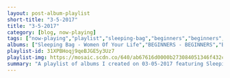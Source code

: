 ```yaml
---
layout: post-album-playlist
short-title: "3-5-2017"
title: "3-5-2017"
category: [blog, now-playing]
tags: ["now-playing","playlist","sleeping-bag","beginners","beginners","marty-robbins","the-shins","beach-slang","beach-slang","transplants","chill-bump","earl-hooker","tommy-makem"]
albums: ["Sleeping Bag - Women Of Your Life","BEGINNERS - BEGINNERS","BEGINNERS - Pleaser","Marty Robbins - Gunfighter Ballads And Trail Songs","The Shins - Heartworms","Beach Slang - We Were Babies & We Were Dirtbags (Quiet Slang)","Beach Slang - Dirty Cigarettes (Quiet Slang)","Transplants - Take Cover","Chill Bump - Going Nowhere","Earl Hooker - Two Bugs And A Roach","Tommy Makem - From The Archives"]
playlist-id: 31XPBHoqj9qeBJGE5y3Uz7
playlist-img: https://mosaic.scdn.co/640/ab67616d0000b273084051346f432cc68a1279cdab67616d0000b273261e20a11dc1773e6ba38e36ab67616d0000b2734537cd0621e5255e7da12ab1ab67616d0000b273c738595c9f63e7c4d9b401fe
summary: "A playlist of albums I created on 03-05-2017 featuring Sleeping Bag, BEGINNERS, BEGINNERS, Marty Robbins, The Shins, Beach Slang, Beach Slang, Transplants, Chill Bump, Earl Hooker, and Tommy Makem"
---
```


